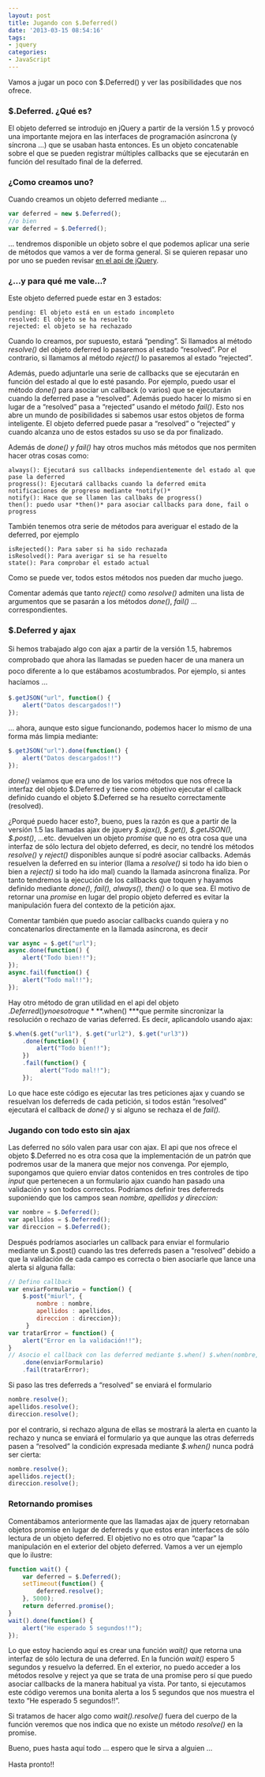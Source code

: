 ```yaml
---
layout: post
title: Jugando con $.Deferred()
date: '2013-03-15 08:54:16'
tags:
- jquery
categories:
- JavaScript
---
```



Vamos a jugar un poco con $.Deferred() y ver las posibilidades que nos ofrece.

### $.Deferred. ¿Qué es?

El objeto deferred se introdujo en jQuery a partir de la versión 1.5 y provocó una importante mejora en las interfaces de programación asíncrona (y síncrona …) que se usaban hasta entonces. Es un objeto concatenable sobre el que se pueden registrar múltiples callbacks que se ejecutarán en función del resultado final de la deferred.

### ¿Como creamos uno?

Cuando creamos un objeto deferred mediante …

```javascript
var deferred = new $.Deferred(); 
//o bien 
var deferred = $.Deferred();
```

… tendremos disponible un objeto sobre el que podemos aplicar una serie de métodos que vamos a ver de forma general. Si se quieren repasar uno por uno se pueden revisar [en el api de jQuery](http://api.jquery.com/category/deferred-object/ "jQuery Deferred").

### ¿…y para qué me vale…?

Este objeto deferred puede estar en 3 estados:

```
pending: El objeto está en un estado incompleto
resolved: El objeto se ha resuelto
rejected: el objeto se ha rechazado
```

Cuando lo creamos, por supuesto, estará “pending”. Si llamados al método *resolve()* del objeto deferred lo pasaremos al estado “resolved”. Por el contrario, si llamamos al método *reject()* lo pasaremos al estado “rejected”.

Además, puedo adjuntarle una serie de callbacks que se ejecutarán en función del estado al que lo esté pasando. Por ejemplo, puedo usar el método *done()* para asociar un callback (o varios) que se ejecutarán cuando la deferred pase a “resolved”. Además puedo hacer lo mismo si en lugar de a “resolved” pasa a “rejected” usando el método *fail()*. Esto nos abre un mundo de posibilidades si sabemos usar estos objetos de forma inteligente. El objeto deferred puede pasar a “resolved” o “rejected” y cuando alcanza uno de estos estados su uso se da por finalizado.

Además de *done() y fail()* hay otros muchos más métodos que nos permiten hacer otras cosas como:

```
always(): Ejecutará sus callbacks independientemente del estado al que pase la deferred
progress(): Ejecutará callbacks cuando la deferred emita notificaciones de progreso mediante *notify()*
notify(): Hace que se llamen las callbaks de progress()
then(): puedo usar *then()* para asociar callbacks para done, fail o progress
```

También tenemos otra serie de métodos para averiguar el estado de la deferred, por ejemplo

```
isRejected(): Para saber si ha sido rechazada
isResolved(): Para averigar si se ha resuelto
state(): Para comprobar el estado actual
```
Como se puede ver, todos estos métodos nos pueden dar mucho juego.</span>

Comentar además que tanto *reject()* como *resolve()* admiten una lista de argumentos que se pasarán a los métodos *done()*, *fail()* … correspondientes.

### $.Deferred y ajax

<span style="font-size: 1em; line-height: 1.6em;">Si hemos trabajado algo con ajax a partir de la versión 1.5, habremos comprobado que ahora las llamadas se pueden hacer de una manera un poco diferente a lo que estábamos acostumbrados. Por ejemplo, si antes hacíamos …</span>

```javascript
$.getJSON("url", function() { 
    alert("Datos descargados!!") 
});
```

… ahora, aunque esto sigue funcionando, podemos hacer lo mismo de una forma más limpia mediante:

```javascript
$.getJSON("url").done(function() { 
    alert("Datos descargados!!") 
});
```

*done()* veíamos que era uno de los varios métodos que nos ofrece la interfaz del objeto $.Deferred y tiene como objetivo ejecutar el callback definido cuando el objeto $.Deferred se ha resuelto correctamente (resolved).

¿Porqué puedo hacer esto?, bueno, pues la razón es que a partir de la versíón 1.5 las llamadas ajax de jquery *$.ajax(), $.get(), $.getJSON(), $.post()*, …etc. devuelven un objeto *promise* que no es otra cosa que una interfaz de sólo lectura del objeto deferred, es decir, no tendré los métodos *resolve()* y *reject()* disponibles aunque sí podré asociar callbacks. Además resuelven la deferred en su interior (llama a *resolve()* si todo ha ido bien o bien a *reject()* si todo ha ido mal) cuando la llamada asíncrona finaliza. Por tanto tendremos la ejecución de los callbacks que toquen y hayamos definido mediante *done(), fail(), always(), then()* o lo que sea. El motivo de retornar una *promise* en lugar del propio objeto deferred es evitar la manipulación fuera del contexto de la petición ajax.

Comentar también que puedo asociar callbacks cuando quiera y no concatenarlos directamente en la llamada asíncrona, es decir

```javascript
var async = $.get("url"); 
async.done(function() { 
    alert("Todo bien!!"); 
}); 
async.fail(function() { 
    alert("Todo mal!!"); 
});
```

Hay otro método de gran utilidad en el api del objeto $.Deferred() y no es otro que ***$.when() ***que permite sincronizar la resolución o rechazo de varias deferred. Es decir, aplicandolo usando ajax:

```javascript
$.when($.get("url1"), $.get("url2"), $.get("url3"))  
    .done(function() { 
        alert("Todo bien!!"); 
    }) 
    .fail(function() { 
         alert("Todo mal!!");
    });
```

Lo que hace este código es ejecutar las tres peticiones ajax y cuando se resuelvan los deferreds de cada petición, si todos están “resolved” ejecutará el callback de *done()* y si alguno se rechaza el de *fail().*

### Jugando con todo esto sin ajax

Las deferred no sólo valen para usar con ajax. El api que nos ofrece el objeto $.Deferred no es otra cosa que la implementación de un patrón que podremos usar de la manera que mejor nos convenga. Por ejemplo, supongamos que quiero enviar datos contenidos en tres controles de tipo *input* que pertenecen a un formulario ajax cuando han pasado una validación y son todos correctos. Podríamos definir tres deferreds suponiendo que los campos sean *nombre, apellidos y direccion:*

```javascript
var nombre = $.Deferred(); 
var apellidos = $.Deferred(); 
var direccion = $.Deferred();
```

Después podríamos asociarles un callback para enviar el formulario mediante un $.post() cuando las tres deferreds pasen a “resolved” debido a que la validación de cada campo es correcta o bien asociarle que lance una alerta si alguna falla:

```javascript
// Defino callback 
var enviarFormulario = function() { 
    $.post("miurl", {
        nombre : nombre, 
        apellidos : apellidos, 
        direccion : direccion}); 
     } 
var tratarError = function() { 
    alert("Error en la validación!!"); 
} 
// Asocio el callback con las deferred mediante $.when() $.when(nombre, apellidos, direccion) 
    .done(enviarFormulario)
    .fail(tratarError);
```

Si paso las tres deferreds a “resolved” se enviará el formulario

```javascript
nombre.resolve(); 
apellidos.resolve(); 
direccion.resolve();
```

por el contrario, si rechazo alguna de ellas se mostrará la alerta en cuanto la rechazo y nunca se enviará el formulario ya que aunque las otras deferreds pasen a “resolved” la condición expresada mediante *$.when()* nunca podrá ser cierta:

```javascript
nombre.resolve(); 
apellidos.reject(); 
direccion.resolve();
```

### Retornando promises 

 Comentábamos anteriormente que las llamadas ajax de jquery retornaban objetos promise en lugar de deferreds y que estos eran interfaces de sólo lectura de un objeto deferred. El objetivo no es otro que “capar” la manipulación en el exterior del objeto deferred. Vamos a ver un ejemplo que lo ilustre:

```javascript
function wait() { 
    var deferred = $.Deferred(); 
    setTimeout(function() { 
        deferred.resolve(); 
    }, 5000); 
    return deferred.promise(); 
} 
wait().done(function() { 
    alert("He esperado 5 segundos!!"); 
});
```

Lo que estoy haciendo aquí es crear una función *wait()* que retorna una interfaz de sólo lectura de una deferred. En la función *wait()* espero 5 segundos y resuelvo la deferred. En el exterior, no puedo acceder a los métodos resolve y reject ya que se trata de una promise pero sí que puedo asociar callbacks de la manera habitual ya vista. Por tanto, si ejecutamos este código veremos una bonita alerta a los 5 segundos que nos muestra el texto “He esperado 5 segundos!!”.

Si tratamos de hacer algo como *wait().resolve()* fuera del cuerpo de la función veremos que nos indica que no existe un método *resolve()* en la promise.

Bueno, pues hasta aquí todo … espero que le sirva a alguien …

<span style="font-size: 1em; line-height: 1.6em;">Hasta pronto!!</span>
